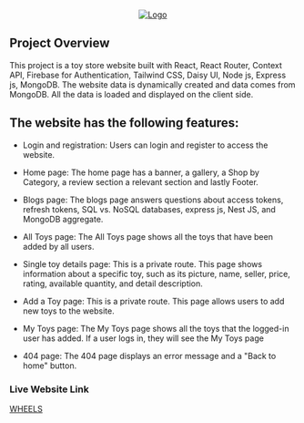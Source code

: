
<a name="readme-top"></a>




<!-- PROJECT LOGO -->
<br />
<div align="center">
  <a href="#">
    <img src="https://toy-car-7abae.web.app/assets/wheelss-07af62b7.jpg" alt="Logo" >
  </a>


  
</div>



## Project Overview
This project is a toy store website built with React, React Router, Context API, Firebase for Authentication, Tailwind CSS, Daisy UI, Node js, Express js, MongoDB. The website data is dynamically created and data comes from MongoDB. All the data is loaded and displayed on the client side.

## The website has the following features:

* Login and registration: Users can login and register to access the website.

* Home page: The home page has a banner, a gallery, a Shop by Category, a review section a relevant section and lastly Footer. 

* Blogs page: The blogs page answers questions about access tokens, refresh tokens, SQL vs. NoSQL databases, express js, Nest JS, and MongoDB aggregate.

* All Toys page: The All Toys page shows all the toys that have been added by all users.

* Single toy details page: This is a private route. This page shows information about a specific toy, such as its picture, name, seller, price, rating, available quantity, and detail description.

* Add a Toy page: This is a private route. This page allows users to add new toys to the website.

* My Toys page: The My Toys page shows all the toys that the logged-in user has added. If a user logs in, they will see the My Toys page

* 404 page: The 404 page displays an error message and a "Back to home" button.



### Live Website Link 
[WHEELS](https://toy-car-7abae.web.app/)